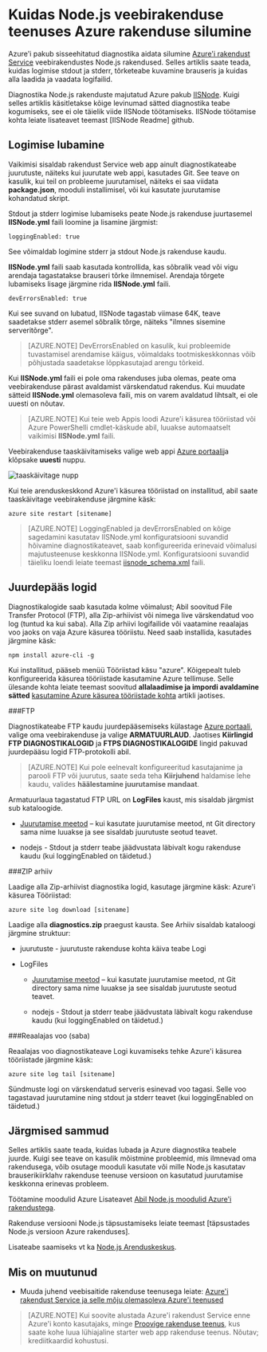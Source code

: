 <properties
    pageTitle="Kuidas Node.js veebirakenduse teenuses Azure rakenduse silumine"
    description="Saate teada, kuidas silumine Node.js veebirakenduse teenuses Azure rakendus."
    tags="azure-portal"
    services="app-service\web"
    documentationCenter="nodejs"
    authors="rmcmurray"
    manager="wpickett"
    editor=""/>

<tags
    ms.service="app-service-web"
    ms.workload="web"
    ms.tgt_pltfrm="na"
    ms.devlang="nodejs"
    ms.topic="article"
    ms.date="08/11/2016"
    ms.author="robmcm"/>

# <a name="how-to-debug-a-nodejs-web-app-in-azure-app-service"></a>Kuidas Node.js veebirakenduse teenuses Azure rakenduse silumine

Azure'i pakub sisseehitatud diagnostika aidata silumine [Azure'i rakendust Service](http://go.microsoft.com/fwlink/?LinkId=529714) veebirakendustes Node.js rakendused. Selles artiklis saate teada, kuidas logimise stdout ja stderr, tõrketeabe kuvamine brauseris ja kuidas alla laadida ja vaadata logifailid.

Diagnostika Node.js rakenduste majutatud Azure pakub [IISNode]. Kuigi selles artiklis käsitletakse kõige levinumad sätted diagnostika teabe kogumiseks, see ei ole täielik viide IISNode töötamiseks. IISNode töötamise kohta leiate lisateavet teemast [IISNode Readme] github.

<a id="enablelogging"></a>
## <a name="enable-logging"></a>Logimise lubamine

Vaikimisi sisaldab rakendust Service web app ainult diagnostikateabe juurutuste, näiteks kui juurutate web appi, kasutades Git. See teave on kasulik, kui teil on probleeme juurutamisel, näiteks ei saa viidata **package.json**, mooduli installimisel, või kui kasutate juurutamise kohandatud skript.

Stdout ja stderr logimise lubamiseks peate Node.js rakenduse juurtasemel **IISNode.yml** faili loomine ja lisamine järgmist:

    loggingEnabled: true

See võimaldab logimine stderr ja stdout Node.js rakenduse kaudu.

**IISNode.yml** faili saab kasutada kontrollida, kas sõbralik vead või vigu arendaja tagastatakse brauseri tõrke ilmnemisel. Arendaja tõrgete lubamiseks lisage järgmine rida **IISNode.yml** faili.

    devErrorsEnabled: true

Kui see suvand on lubatud, IISNode tagastab viimase 64K, teave saadetakse stderr asemel sõbralik tõrge, näiteks "ilmnes sisemine serveritõrge".

> [AZURE.NOTE] DevErrorsEnabled on kasulik, kui probleemide tuvastamisel arendamise käigus, võimaldaks tootmiskeskkonnas võib põhjustada saadetakse lõppkasutajad arengu tõrkeid.

Kui **IISNode.yml** faili ei pole oma rakenduses juba olemas, peate oma veebirakenduse pärast avaldamist värskendatud rakendus. Kui muudate sätteid **IISNode.yml** olemasoleva faili, mis on varem avaldatud lihtsalt, ei ole uuesti on nõutav.

> [AZURE.NOTE] Kui teie web Appis loodi Azure'i käsurea tööriistad või Azure PowerShelli cmdlet-käskude abil, luuakse automaatselt vaikimisi **IISNode.yml** faili.

Veebirakenduse taaskäivitamiseks valige web appi [Azure portaali](https://portal.azure.com)ja klõpsake **uuesti** nuppu.

![taaskäivitage nupp][restart-button]

Kui teie arenduskeskkond Azure'i käsurea tööriistad on installitud, abil saate taaskäivitage veebirakenduse järgmine käsk:

    azure site restart [sitename]

> [AZURE.NOTE] LoggingEnabled ja devErrorsEnabled on kõige sagedamini kasutatav IISNode.yml konfiguratsiooni suvandid hõivamine diagnostikateavet, saab konfigureerida erinevaid võimalusi majutusteenuse keskkonna IISNode.yml. Konfiguratsiooni suvandid täieliku loendi leiate teemast [iisnode_schema.xml](https://github.com/tjanczuk/iisnode/blob/master/src/config/iisnode_schema.xml) faili.

<a id="viewlogs"></a>
## <a name="accessing-logs"></a>Juurdepääs logid

Diagnostikalogide saab kasutada kolme võimalust; Abil soovitud File Transfer Protocol (FTP), alla Zip-arhiivist või nimega live värskendatud voo log (tuntud ka kui saba). Alla Zip arhiivi logifailide või vaatamine reaalajas voo jaoks on vaja Azure käsurea tööriistu. Need saab installida, kasutades järgmine käsk:

    npm install azure-cli -g

Kui installitud, pääseb menüü Tööriistad käsu "azure". Kõigepealt tuleb konfigureerida käsurea tööriistade kasutamine Azure tellimuse. Selle ülesande kohta leiate teemast soovitud **allalaadimise ja impordi avaldamine sätted** [kasutamine Azure käsurea tööriistade kohta](../xplat-cli-connect.md) artikli jaotises.

###<a name="ftp"></a>FTP

Diagnostikateabe FTP kaudu juurdepääsemiseks külastage [Azure portaali](https://portal.azure.com), valige oma veebirakenduse ja valige **ARMATUURLAUD**. Jaotises **Kiirlingid** **FTP DIAGNOSTIKALOGID** ja **FTPS DIAGNOSTIKALOGIDE** lingid pakuvad juurdepääsu logid FTP-protokolli abil.

> [AZURE.NOTE] Kui pole eelnevalt konfigureeritud kasutajanime ja parooli FTP või juurutus, saate seda teha **Kiirjuhend** haldamise lehe kaudu, valides **häälestamine juurutamise mandaat**.

Armatuurlaua tagastatud FTP URL on **LogFiles** kaust, mis sisaldab järgmist sub kataloogide.

* [Juurutamise meetod](web-sites-deploy.md) – kui kasutate juurutamise meetod, nt Git directory sama nime luuakse ja see sisaldab juurutuste seotud teavet.

* nodejs - Stdout ja stderr teabe jäädvustata läbivalt kogu rakenduse kaudu (kui loggingEnabled on täidetud.)

###<a name="zip-archive"></a>ZIP arhiiv

Laadige alla Zip-arhiivist diagnostika logid, kasutage järgmine käsk: Azure'i käsurea Tööriistad:

    azure site log download [sitename]

Laadige alla **diagnostics.zip** praegust kausta. See Arhiiv sisaldab kataloogi järgmine struktuur:

* juurutuste - juurutuste rakenduse kohta käiva teabe Logi

* LogFiles

    * [Juurutamise meetod](web-sites-deploy.md) – kui kasutate juurutamise meetod, nt Git directory sama nime luuakse ja see sisaldab juurutuste seotud teavet.

    * nodejs - Stdout ja stderr teabe jäädvustata läbivalt kogu rakenduse kaudu (kui loggingEnabled on täidetud.)

###<a name="live-stream-tail"></a>Reaalajas voo (saba)

Reaalajas voo diagnostikateave Logi kuvamiseks tehke Azure'i käsurea tööriistade järgmine käsk:

    azure site log tail [sitename]

Sündmuste logi on värskendatud serveris esinevad voo tagasi. Selle voo tagastavad juurutamine ning stdout ja stderr teavet (kui loggingEnabled on täidetud.)

<a id="nextsteps"></a>
## <a name="next-steps"></a>Järgmised sammud

Selles artiklis saate teada, kuidas lubada ja Azure diagnostika teabele juurde. Kuigi see teave on kasulik mõistmine probleemid, mis ilmnevad oma rakendusega, võib osutage mooduli kasutate või mille Node.js kasutatav brauserikiirklahv rakenduse teenuse versioon on kasutatud juurutamise keskkonna erinevas probleem.

Töötamine moodulid Azure Lisateavet [Abil Node.js moodulid Azure'i rakendustega](../nodejs-use-node-modules-azure-apps.md).

Rakenduse versiooni Node.js täpsustamiseks leiate teemast [täpsustades Node.js versioon Azure rakenduses].

Lisateabe saamiseks vt ka [Node.js Arenduskeskus](/develop/nodejs/).

## <a name="whats-changed"></a>Mis on muutunud
* Muuda juhend veebisaitide rakenduse teenusega leiate: [Azure'i rakendust Service ja selle mõju olemasoleva Azure'i teenused](http://go.microsoft.com/fwlink/?LinkId=529714)

>[AZURE.NOTE] Kui soovite alustada Azure'i rakendust Service enne Azure'i konto kasutajaks, minge [Proovige rakenduse teenus](http://go.microsoft.com/fwlink/?LinkId=523751), kus saate kohe luua lühiajaline starter web app rakenduse teenus. Nõutav; krediitkaardid kohustusi.

[IISNode]: https://github.com/tjanczuk/iisnode
[IISNode seletusfail]: https://github.com/tjanczuk/iisnode#readme
[How to Use The Azure Command-Line Interface]: ../xplat-cli-install.md
[Using Node.js Modules with Azure Applications]: ../nodejs-use-node-modules-azure-apps.md
[Azure'i rakendus, mis määrab Node.js versioon]: ../nodejs-specify-node-version-azure-apps.md

[restart-button]: ./media/web-sites-nodejs-debug/restartbutton.png
 
